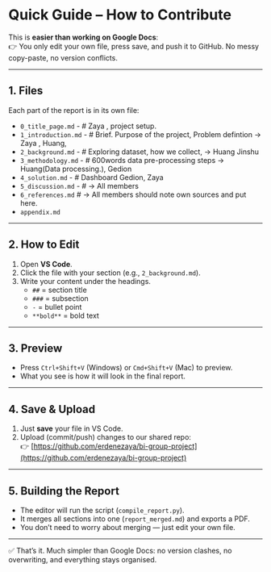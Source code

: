 # Quick Guide – How to Contribute

This is **easier than working on Google Docs**:  
👉 You only edit your own file, press save, and push it to GitHub. No messy copy-paste, no version conflicts.

---

## 1. Files
Each part of the report is in its own file:
- `0_title_page.md` -   # Zaya , project setup.
- `1_introduction.md` - #  Brief. Purpose of the project, Problem defintion -> Zaya , Huang,
- `2_background.md` -   #  Exploring dataset, how we collect, -> Huang Jinshu
- `3_methodology.md` -  #  600words data pre-processing steps -> Huang(Data processing.), Gedion
- `4_solution.md` -     #  Dashboard Gedion, Zaya
- `5_discussion.md` -   #  -> All members 
- `6_references.md`     #  -> All members should note own sources and put here.
- `appendix.md`         

---

## 2. How to Edit
1. Open **VS Code**.  
2. Click the file with your section (e.g., `2_background.md`).  
3. Write your content under the headings.  
   - `##` = section title  
   - `###` = subsection  
   - `-` = bullet point  
   - `**bold**` = bold text  

---

## 3. Preview
- Press `Ctrl+Shift+V` (Windows) or `Cmd+Shift+V` (Mac) to preview.  
- What you see is how it will look in the final report.

---

## 4. Save & Upload
1. Just **save** your file in VS Code.  
2. Upload (commit/push) changes to our shared repo:  
   👉 [https://github.com/erdenezaya/bi-group-project](https://github.com/erdenezaya/bi-group-project)

---

## 5. Building the Report
- The editor will run the script (`compile_report.py`).  
- It merges all sections into one (`report_merged.md`) and exports a PDF.  
- You don’t need to worry about merging — just edit your own file.

---

✅ That’s it. Much simpler than Google Docs: no version clashes, no overwriting, and everything stays organised.
